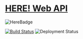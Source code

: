 
# [HERE! Web API](http://13.95.70.235/swagger/)

![HereBadge](https://img.shields.io/badge/HERE%20!%20-Web%20API-green.svg)

[![Build Status](https://dev.azure.com/here-project/Here%20Project/_apis/build/status/HereProject.here-webapi?branchName=master)](https://dev.azure.com/here-project/Here%20Project/_build/latest?definitionId=1&branchName=master)
![Deployment Status](https://vsrm.dev.azure.com/here-project/_apis/public/Release/badge/f6720c95-cb46-4419-8164-6432f0c71f36/1/1)
